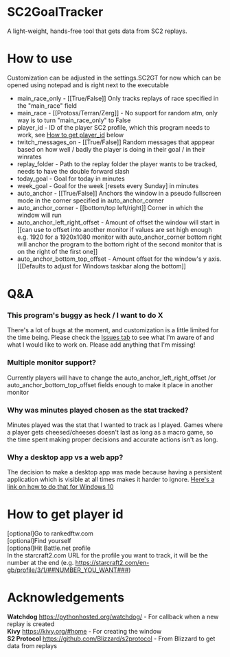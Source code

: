 # SC2GoalTracker
A light-weight, hands-free tool that gets data from SC2 replays.

# How to use
Customization can be adjusted in the settings.SC2GT for now which can be opened using notepad and is right next to the executable
* main_race_only - [[True/False]] Only tracks replays of race specified in the "main_race" field
* main_race - [[Protoss/Terran/Zerg]] - No support for random atm, only way is to turn "main_race_only" to False
* player_id - ID of the player SC2 profile, which this program needs to work, see [How to get player_id](https://github.com/SC2GoalTracker/SC2GoalTracker/blob/master/README.md#How-to-get-player-id) below
* twitch_messages_on - [[True/False]] Random messages that apppear based on how well / badly the player is doing in their goal / in their winrates
* replay_folder - Path to the replay folder the player wants to be tracked, needs to have the double forward slash
* today_goal - Goal for today in minutes
* week_goal - Goal for the week [resets every Sunday] in minutes
* auto_anchor - [[True/False]] Anchors the window in a pseudo fullscreen mode in the corner specified in auto_anchor_corner
* auto_anchor_corner - [[bottom/top left/right]] Corner in which the window will run
* auto_anchor_left_right_offset - Amount of offset the window will start in [[can use to offset into another monitor if values are set high enough e.g. 1920 for a 1920x1080 monitor with auto_anchor_corner bottom right will anchor the program to the bottom right of the second monitor that is on the right of the first one]]
* auto_anchor_bottom_top_offset - Amount offset for the window's y axis. [[Defaults to adjust for Windows taskbar along the bottom]]

# Q&A
### This program's buggy as heck / I want to do X  
There's a lot of bugs at the moment, and customization is a little limited for the time being. Please check the [Issues tab](https://github.com/SC2GoalTracker/SC2GoalTracker/issues) to see what I'm aware of and what I would like to work on. Please add anything that I'm missing!  

### Multiple monitor support?  
Currently players will have to change the auto_anchor_left_right_offset /or auto_anchor_bottom_top_offset fields enough to make it place in another monitor

### Why was minutes played chosen as the stat tracked?
Minutes played was the stat that I wanted to track as I played. Games where a player gets cheesed/cheeses doesn't last as long as a macro game, so the time spent making proper decisions and accurate actions isn't as long.

### Why a desktop app vs a web app?
The decision to make a desktop app was made because having a persistent application which is visible at all times makes it harder to ignore. [Here's a link on how to do that for Windows 10](https://support.microsoft.com/en-us/help/4026268/windows-10-change-startup-apps)

# How to get player id
[optional]Go to rankedftw.com   
[optional]Find yourself  
[optional]Hit Battle.net profile  
In the starcraft2.com URL for the profile you want to track, it will be the number at the end
(e.g. https://starcraft2.com/en-gb/profile/3/1/##NUMBER_YOU_WANT###)

# Acknowledgements
**Watchdog** https://pythonhosted.org/watchdog/ - For callback when a new replay is created  
**Kivy** https://kivy.org/#home - For creating the window  
**S2 Protocol** https://github.com/Blizzard/s2protocol - From Blizzard to get data from replays  
